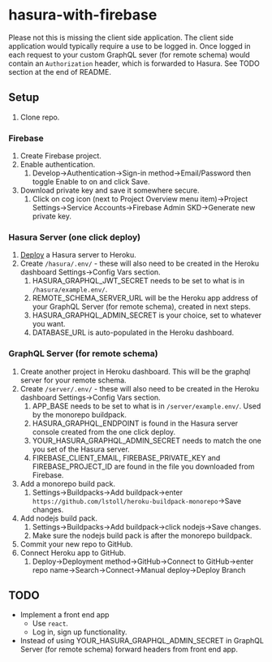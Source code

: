 # hasura-with-firebase

Please not this is missing the client side application. The client side application would typically require a use to be logged in. Once logged in each request to your custom GraphQL sever (for remote schema) would contain an `Authorization` header, which is forwarded to Hasura. See TODO section at the end of README.

## Setup

1. Clone repo.

### Firebase

1. Create Firebase project.
2. Enable authentication.
   1. Develop->Authentication->Sign-in method->Email/Password then toggle Enable to on and click Save.
3. Download private key and save it somewhere secure.
   1. Click on cog icon (next to Project Overview menu item)->Project Settings->Service Accounts->Firebase Admin SKD->Generate new private key.

### Hasura Server (one click deploy)

1. [Deploy](https://docs.hasura.io/1.0/graphql/manual/getting-started/heroku-simple.html) a Hasura server to Heroku.   
2. Create `/hasura/.env/` - these will also need to be created in the Heroku dashboard Settings->Config Vars section.
   1. HASURA_GRAPHQL_JWT_SECRET needs to be set to what is in `/hasura/example.env/`.
   2. REMOTE_SCHEMA_SERVER_URL will be the Heroku app address of your GraphQL Server (for remote schema), created in next steps.
   3. HASURA_GRAPHQL_ADMIN_SECRET is your choice, set to whatever you want.
   4. DATABASE_URL is auto-populated in the Heroku dashboard.

### GraphQL Server (for remote schema)

1. Create another project in Heroku dashboard. This will be the graphql server for your remote schema.
2. Create `/server/.env/` - these will also need to be created in the Heroku dashboard Settings->Config Vars section.
   1. APP_BASE needs to be set to what is in `/server/example.env/`. Used by the monorepo buildpack.
   2. HASURA_GRAPHQL_ENDPOINT is found in the Hasura server console created from the one click deploy.
   3. YOUR_HASURA_GRAPHQL_ADMIN_SECRET needs to match the one you set of the Hasura server.
   5. FIREBASE_CLIENT_EMAIL, FIREBASE_PRIVATE_KEY and FIREBASE_PROJECT_ID are found in the file you downloaded from Firebase.
3. Add a monorepo build pack.
   1. Settings->Buildpacks->Add buildpack->enter `https://github.com/lstoll/heroku-buildpack-monorepo`->Save changes.
4. Add nodejs build pack.
   1. Settings->Buildpacks->Add buildpack->click nodejs->Save changes.
   2. Make sure the nodejs build pack is after the monorepo buildpack.
5. Commit your new repo to GitHub.
6. Connect Heroku app to GitHub.
   1. Deploy->Deployment method->GitHub->Connect to GitHub->enter repo name->Search->Connect->Manual deploy->Deploy Branch

## TODO

- Implement a front end app
  - Use `react`.
  - Log in, sign up functionality.
- Instead of using YOUR_HASURA_GRAPHQL_ADMIN_SECRET in GraphQL Server (for remote schema) forward headers from front end app.